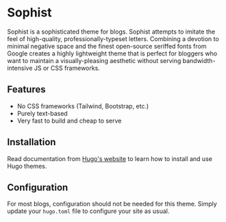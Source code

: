 # Sophist

Sophist is a sophisticated theme for blogs. Sophist attempts to imitate the
feel of high-quality, professionally-typeset letters. Combining a devotion to
minimal negative space and the finest open-source seriffed fonts from Google
creates a highly lightweight theme that is perfect for bloggers who want to
maintain a visually-pleasing aesthetic without serving bandwidth-intensive JS
or CSS frameworks.

## Features

- No CSS frameworks (Tailwind, Bootstrap, etc.)
- Purely text-based
- Very fast to build and cheap to serve

## Installation

Read documentation from [Hugo's
website](https://gohugobrasil.netlify.app/themes/installing-and-using-themes/)
to learn how to install and use Hugo themes.

## Configuration

For most blogs, configuration should not be needed for this theme. Simply
update your `hugo.toml` file to configure your site as usual.
